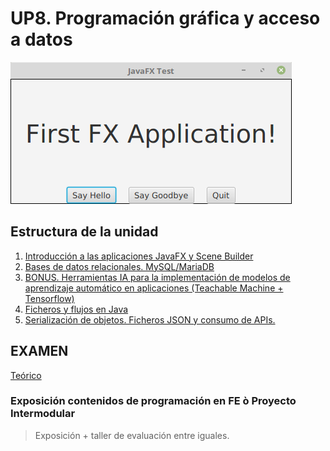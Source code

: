 # UP8. Programación gráfica y acceso a datos
![fx](fx.png)

## Estructura de la unidad
1.  [Introducción a las aplicaciones JavaFX y Scene Builder]()
2.  [Bases de datos relacionales. MySQL/MariaDB]()
3.  [BONUS. Herramientas IA para la implementación de modelos de aprendizaje automático en aplicaciones (Teachable Machine + Tensorflow)]()
4.  [Ficheros y flujos en Java]()
5.  [Serialización de objetos. Ficheros JSON y consumo de APIs.]()

## EXAMEN
[Teórico](EXAMEN_TEÓRICO_3aEv.pdf)


### Exposición contenidos de programación en FE ò Proyecto Intermodular

> Exposición + taller de evaluación entre iguales.
